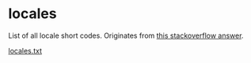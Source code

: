 # locales

List of all locale short codes. Originates from [this stackoverflow answer](https://stackoverflow.com/questions/3191664/list-of-all-locales-and-their-short-codes#3191729).

[locales.txt](https://raw.githubusercontent.com/henninghall/locales/master/locales.txt)
